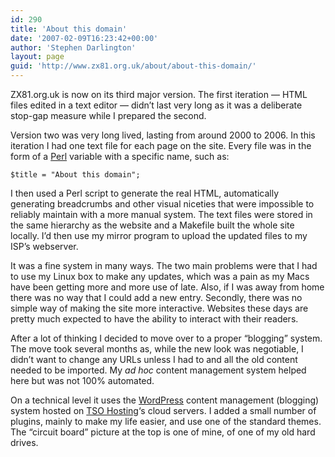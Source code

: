 ```yaml
---
id: 290
title: 'About this domain'
date: '2007-02-09T16:23:42+00:00'
author: 'Stephen Darlington'
layout: page
guid: 'http://www.zx81.org.uk/about/about-this-domain/'
---
```


ZX81.org.uk is now on its third major version. The first iteration — HTML files edited in a text editor — didn’t last very long as it was a deliberate stop-gap measure while I prepared the second.

Version two was very long lived, lasting from around 2000 to 2006. In this iteration I had one text file for each page on the site. Every file was in the form of a [Perl](http://www.perl.com/ "The Swiss army chainsaw of scripting languages") variable with a specific name, such as:

`$title = "About this domain";`

I then used a Perl script to generate the real HTML, automatically generating breadcrumbs and other visual niceties that were impossible to reliably maintain with a more manual system. The text files were stored in the same hierarchy as the website and a Makefile built the whole site locally. I’d then use my mirror program to upload the updated files to my ISP’s webserver.

It was a fine system in many ways. The two main problems were that I had to use my Linux box to make any updates, which was a pain as my Macs have been getting more and more use of late. Also, if I was away from home there was no way that I could add a new entry. Secondly, there was no simple way of making the site more interactive. Websites these days are pretty much expected to have the ability to interact with their readers.

After a lot of thinking I decided to move over to a proper “blogging” system. The move took several months as, while the new look was negotiable, I didn’t want to change any URLs unless I had to and all the old content needed to be imported. My *ad hoc* content management system helped here but was not 100% automated.

On a technical level it uses the [WordPress](http://wordpress.org/ "Wordpress") content management (blogging) system hosted on [TSO Hosting](https://www.tsohost.com)‘s cloud servers. I added a small number of plugins, mainly to make my life easier, and use one of the standard themes. The “circuit board” picture at the top is one of mine, of one of my old hard drives.